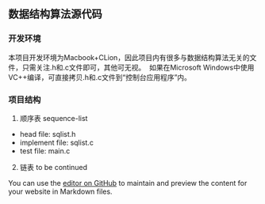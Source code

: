 ## 数据结构算法源代码

### 开发环境
  本项目开发环境为Macbook+CLion，因此项目内有很多与数据结构算法无关的文件，只需关注.h和.c文件即可，其他可无视。
  如果在Microsoft Windows中使用VC++编译，可直接拷贝.h和.c文件到“控制台应用程序”内。

### 项目结构

1. 顺序表 sequence-list
- head file:      sqlist.h
- implement file: sqlist.c
- test file:      main.c

2. 链表 to be continued






You can use the [editor on GitHub](https://github.com/houor/data-structure/edit/master/README.md) to maintain and preview the content for your website in Markdown files.
